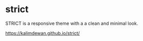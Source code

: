 # strict
STRICT is a responsive theme with a a clean and minimal look.

https://kalimdewan.github.io/strict/
